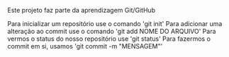 Este projeto faz parte da aprendizagem Git/GitHub

Para inicializar um repositório use o comando 'git init'
Para adicionar uma alteração ao commit use o comando 'git add NOME DO ARQUIVO'
Para vermos o status do nosso repositório use 'git status'
Para fazermos o commit em si, usamos 'git commit -m "MENSAGEM"'